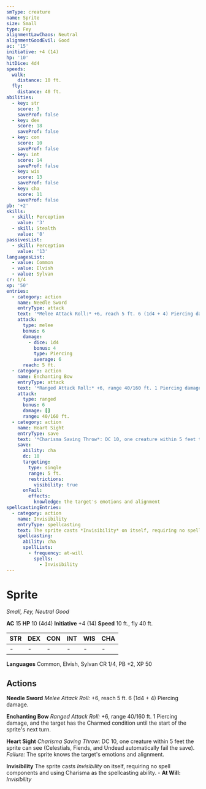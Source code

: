 ```yaml
---
smType: creature
name: Sprite
size: Small
type: Fey
alignmentLawChaos: Neutral
alignmentGoodEvil: Good
ac: '15'
initiative: +4 (14)
hp: '10'
hitDice: 4d4
speeds:
  walk:
    distance: 10 ft.
  fly:
    distance: 40 ft.
abilities:
  - key: str
    score: 3
    saveProf: false
  - key: dex
    score: 18
    saveProf: false
  - key: con
    score: 10
    saveProf: false
  - key: int
    score: 14
    saveProf: false
  - key: wis
    score: 13
    saveProf: false
  - key: cha
    score: 11
    saveProf: false
pb: '+2'
skills:
  - skill: Perception
    value: '3'
  - skill: Stealth
    value: '8'
passivesList:
  - skill: Perception
    value: '13'
languagesList:
  - value: Common
  - value: Elvish
  - value: Sylvan
cr: 1/4
xp: '50'
entries:
  - category: action
    name: Needle Sword
    entryType: attack
    text: '*Melee Attack Roll:* +6, reach 5 ft. 6 (1d4 + 4) Piercing damage.'
    attack:
      type: melee
      bonus: 6
      damage:
        - dice: 1d4
          bonus: 4
          type: Piercing
          average: 6
      reach: 5 ft.
  - category: action
    name: Enchanting Bow
    entryType: attack
    text: '*Ranged Attack Roll:* +6, range 40/160 ft. 1 Piercing damage, and the target has the Charmed condition until the start of the sprite''s next turn.'
    attack:
      type: ranged
      bonus: 6
      damage: []
      range: 40/160 ft.
  - category: action
    name: Heart Sight
    entryType: save
    text: '*Charisma Saving Throw*: DC 10, one creature within 5 feet the sprite can see (Celestials, Fiends, and Undead automatically fail the save). *Failure:*  The sprite knows the target''s emotions and alignment.'
    save:
      ability: cha
      dc: 10
      targeting:
        type: single
        range: 5 ft.
        restrictions:
          visibility: true
      onFail:
        effects:
          knowledge: the target's emotions and alignment
spellcastingEntries:
  - category: action
    name: Invisibility
    entryType: spellcasting
    text: The sprite casts *Invisibility* on itself, requiring no spell components and using Charisma as the spellcasting ability. - **At Will:** *Invisibility*
    spellcasting:
      ability: cha
      spellLists:
        - frequency: at-will
          spells:
            - Invisibility
---
```


# Sprite
*Small, Fey, Neutral Good*

**AC** 15
**HP** 10 (4d4)
**Initiative** +4 (14)
**Speed** 10 ft., fly 40 ft.

| STR | DEX | CON | INT | WIS | CHA |
| --- | --- | --- | --- | --- | --- |
| - | - | - | - | - | - |

**Languages** Common, Elvish, Sylvan
CR 1/4, PB +2, XP 50

## Actions

**Needle Sword**
*Melee Attack Roll:* +6, reach 5 ft. 6 (1d4 + 4) Piercing damage.

**Enchanting Bow**
*Ranged Attack Roll:* +6, range 40/160 ft. 1 Piercing damage, and the target has the Charmed condition until the start of the sprite's next turn.

**Heart Sight**
*Charisma Saving Throw*: DC 10, one creature within 5 feet the sprite can see (Celestials, Fiends, and Undead automatically fail the save). *Failure:*  The sprite knows the target's emotions and alignment.

**Invisibility**
The sprite casts *Invisibility* on itself, requiring no spell components and using Charisma as the spellcasting ability. - **At Will:** *Invisibility*
